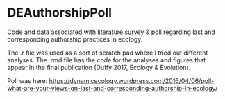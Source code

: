 # DEAuthorshipPoll
Code and data associated with literature survey & poll regarding last and corresponding authorship practices in ecology.

The .r file was used as a sort of scratch pad where I tried out different analyses. The .rmd file has the code for the analyses and figures that appear in the final publication (Duffy 2017, Ecology & Evolution).

Poll was here: https://dynamicecology.wordpress.com/2016/04/06/poll-what-are-your-views-on-last-and-corresponding-authorship-in-ecology/
